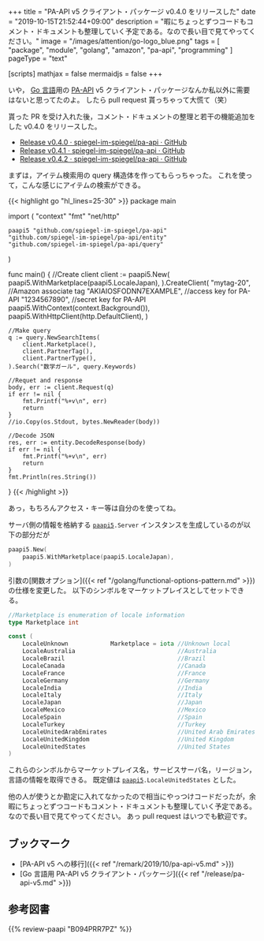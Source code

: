 +++
title = "PA-API v5 クライアント・パッケージ v0.4.0 をリリースした"
date =  "2019-10-15T21:52:44+09:00"
description = "暇にちょっとずつコードもコメント・ドキュメントも整理していく予定である。なので長い目で見てやってください。"
image = "/images/attention/go-logo_blue.png"
tags = [ "package", "module", "golang", "amazon", "pa-api", "programming" ]
pageType = "text"

[scripts]
  mathjax = false
  mermaidjs = false
+++

いや， [Go 言語]用の [PA-API] v5 クライアント・パッケージなんか私以外に需要はないと思ってたのよ。
したら pull request 貰っちゃって大慌て（笑）

貰った PR を受け入れた後，コメント・ドキュメントの整理と若干の機能追加をした v0.4.0 をリリースした。

- [Release v0.4.0 · spiegel-im-spiegel/pa-api · GitHub](https://github.com/spiegel-im-spiegel/pa-api/releases/tag/v0.4.0)
- [Release v0.4.1 · spiegel-im-spiegel/pa-api · GitHub](https://github.com/spiegel-im-spiegel/pa-api/releases/tag/v0.4.1)
- [Release v0.4.2 · spiegel-im-spiegel/pa-api · GitHub](https://github.com/spiegel-im-spiegel/pa-api/releases/tag/v0.4.2)

まずは，アイテム検索用の query 構造体を作ってもらっちゃった。
これを使って，こんな感じにアイテムの検索ができる。

{{< highlight go "hl_lines=25-30" >}}
package main

import (
    "context"
    "fmt"
    "net/http"

    paapi5 "github.com/spiegel-im-spiegel/pa-api"
    "github.com/spiegel-im-spiegel/pa-api/entity"
    "github.com/spiegel-im-spiegel/pa-api/query"
)

func main() {
    //Create client
    client := paapi5.New(
        paapi5.WithMarketplace(paapi5.LocaleJapan),
    ).CreateClient(
        "mytag-20",             //Amazon associate tag
        "AKIAIOSFODNN7EXAMPLE", //access key for PA-API
        "1234567890",           //secret key for PA-API
        paapi5.WithContext(context.Background()),
        paapi5.WithHttpClient(http.DefaultClient),
    )

    //Make query
    q := query.NewSearchItems(
        client.Marketplace(),
        client.PartnerTag(),
        client.PartnerType(),
    ).Search("数学ガール", query.Keywords)

    //Requet and response
    body, err := client.Request(q)
    if err != nil {
        fmt.Printf("%+v\n", err)
        return
    }
    //io.Copy(os.Stdout, bytes.NewReader(body))

    //Decode JSON
    res, err := entity.DecodeResponse(body)
    if err != nil {
        fmt.Printf("%+v\n", err)
        return
    }
    fmt.Println(res.String())
}
{{< /highlight >}}

あっ，もちろんアクセス・キー等は自分のを使ってね。

サーバ側の情報を格納する [`paapi5`]`.Server` インスタンスを生成しているのが以下の部分だが

```go
paapi5.New(
    paapi5.WithMarketplace(paapi5.LocaleJapan),
)
```

引数の[関数オプション]({{< ref "/golang/functional-options-pattern.md" >}})の仕様を変更した。
以下のシンボルをマーケットプレイスとしてセットできる。

```go
//Marketplace is enumeration of locale information
type Marketplace int

const (
    LocaleUnknown            Marketplace = iota //Unknown local
    LocaleAustralia                             //Australia
    LocaleBrazil                                //Brazil
    LocaleCanada                                //Canada
    LocaleFrance                                //France
    LocaleGermany                               //Germany
    LocaleIndia                                 //India
    LocaleItaly                                 //Italy
    LocaleJapan                                 //Japan
    LocaleMexico                                //Mexico
    LocaleSpain                                 //Spain
    LocaleTurkey                                //Turkey
    LocaleUnitedArabEmirates                    //United Arab Emirates
    LocaleUnitedKingdom                         //United Kingdom
    LocaleUnitedStates                          //United States
)
```

これらのシンボルからマーケットプレイス名，サービスサーバ名，リージョン，言語の情報を取得できる。
既定値は [`paapi5`]`.LocaleUnitedStates` とした。

他の人が使うとか勘定に入れてなかったので相当にやっつけコードだったが，余暇にちょっとずつコードもコメント・ドキュメントも整理していく予定である。
なので長い目で見てやってください。
あっ pull request はいつでも歓迎です。

## ブックマーク

- [PA-API v5 への移行]({{< ref "/remark/2019/10/pa-api-v5.md" >}})
- [Go 言語用 PA-API v5 クライアント・パッケージ]({{< ref "/release/pa-api-v5.md" >}})

[Go]: https://golang.org/ "The Go Programming Language"
[Go 言語]: https://golang.org/ "The Go Programming Language"
[PA-API]: https://affiliate.amazon.co.jp/assoc_credentials/home "Product Advertising API"
[`paapi5`]: https://github.com/spiegel-im-spiegel/pa-api "spiegel-im-spiegel/pa-api: APIs for Amazon Product Advertising API v5 by Golang"

## 参考図書

{{% review-paapi "B094PRR7PZ" %}} <!-- プログラミング言語Go -->
